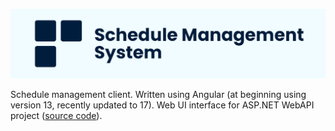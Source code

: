 <p align="center">
    <img src=".github/gh-banner.png" alt="">
</p>

Schedule management client. Written using Angular (at beginning using version 13, recently updated to 17). Web UI
interface for ASP.NET WebAPI project ([source code](https://github.com/milosz08/schedule-management-server)).